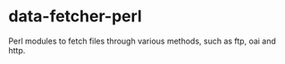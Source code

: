 data-fetcher-perl
=================

Perl modules to fetch files through various methods, such as ftp, oai and http.